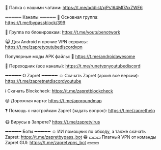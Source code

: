 📂 Папка с нашими чатами: 
https://t.me/addlist/xjPs164MI7AxZWE6

➖➖➖➖➖ Каналы ➖➖➖➖➖
👅 Основная группа: 
https://t.me/bypassblock/399

🧩 Группа по блокировкам:
https://t.me/youtubenotwork

😹 Для Android и прочие VPN сервисы: 
https://t.me/zapretyoutubediscordvpn

Популярные моды APK файлы:
🤖 https://t.me/androidawesome

🔗 Переходник (все каналы):
https://t.me/runetvpnyoutubediscord

➖➖➖➖➖ О Zapret ➖➖➖➖➖
☺️ Скачать Zapret (архив все версии):
https://t.me/zapretnetdiscordyoutube

ℹ️ Скачать Blockcheck:
https://t.me/zapretblockcheck

😒 Дорожная карта:
https://t.me/approundmap

❓ Помощь с настройкам Zapret (задать вопрос):
https://t.me/zaprethelp

😷 Вирусы в Запрете?
https://t.me/zapretvirus

➖➖➖➖➖ Боты ➖➖➖➖➖
☺️ ИИ помощник по обходу, а также скачать Zapret:
https://t.me/zapretbypass_bot
😁 💵💵💵 Платный VPN от команды Zapret GUI: https://t.me/zapretvpns_bot 💵💵💵